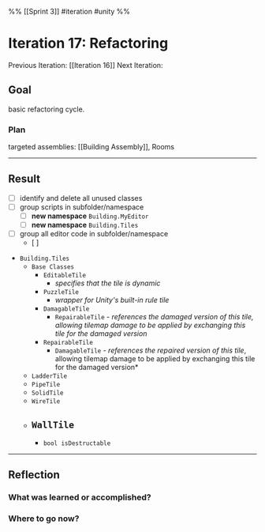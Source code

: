 %%
[[Sprint 3]] #iteration #unity
%%
# Iteration 17: Refactoring 
Previous Iteration: [[Iteration 16]]
Next Iteration: 


## Goal
basic refactoring cycle.  

### Plan
targeted assemblies: [[Building Assembly]], Rooms



----
## Result

- [ ] identify and delete all unused classes
- [ ] group scripts in subfolder/namespace
	- [ ] **new namespace** `Building.MyEditor`
	- [ ] **new namespace** `Building.Tiles`
- [ ] group all editor code in subfolder/namespace
	- [ ] 


- `Building.Tiles`
	- `Base Classes`
		- `EditableTile`
			- *specifies that the tile is dynamic*
		- `PuzzleTile`
			- *wrapper for Unity's built-in rule tile*
		- `DamagableTile`
			- `RepairableTile` - *references the damaged version of this tile, allowing tilemap damage to be applied by exchanging this tile for the damaged version*
		- `RepairableTile`
			- `DamagableTile` - *references the repaired version of this tile*, allowing tilemap damage to be applied by exchanging this tile for the damaged version*
	- `LadderTile`
	- `PipeTile`
	- `SolidTile`
	- `WireTile`
	- `WallTile`
		- 
		- `bool isDestructable`

----
## Reflection



### What was learned or accomplished?


### Where to go now?

